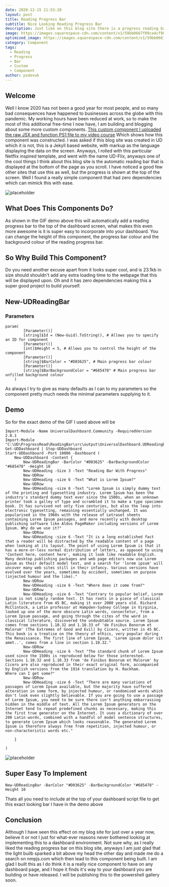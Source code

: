 ```yaml
---
date: 2020-12-15 11:53:20
layout: post
title: Reading Progress Bar
subtitle: Nice Looking Reading Progress Bar
description: Just like on this blog site there is a progress reading bar shown at the bottom of the page, this is the similar component I have built for UniversalDashboard.
image: https://images.squarespace-cdn.com/content/v1/59bb0667f09ca4cf98a04265/1546216821726-WS1M5KVW7404W4UDVKXE/ke17ZwdGBToddI8pDm48kEuP4pNSooF6wtMQPZEhxTx7gQa3H78H3Y0txjaiv_0fDoOvxcdMmMKkDsyUqMSsMWxHk725yiiHCCLfrh8O1z5QHyNOqBUUEtDDsRWrJLTmZ3auM-RT0ZNDd8RcEzv-Gv69AgZHSgQeQ95Y4RM7pzPDIsSmYFzhW_W1LC_R_1FY/undraw_reading_list_4boi.png
optimized_image: https://images.squarespace-cdn.com/content/v1/59bb0667f09ca4cf98a04265/1546216821726-WS1M5KVW7404W4UDVKXE/ke17ZwdGBToddI8pDm48kEuP4pNSooF6wtMQPZEhxTx7gQa3H78H3Y0txjaiv_0fDoOvxcdMmMKkDsyUqMSsMWxHk725yiiHCCLfrh8O1z5QHyNOqBUUEtDDsRWrJLTmZ3auM-RT0ZNDd8RcEzv-Gv69AgZHSgQeQ95Y4RM7pzPDIsSmYFzhW_W1LC_R_1FY/undraw_reading_list_4boi.png
category: Component
tags:
  - Reading
  - Progress
  - Bar
  - Custom
  - Component
author: psdevuk
---
```


## Welcome

Well I know 2020 has not been a good year for most people, and so many bad consequences have happened to businesses across the globe with this pandemic. My working hours have been reduced at work, so to make the most of this additional free-time I now have, I am building and blogging about some more custom components.
[This custom component I uploaded the raw JSX and function PS1 file to my video course](https://psdevuk.github.io/ud-flix/Video-Course-With-Me/) Which shows how this component was constructed.
 I was asked if this blog site was created in UD which it is not, this is a Jekyll based website, with markup as the language displaying the data on the screen.  Anyways, I rolled with this particular Netflix inspired template, and went with the name UD-Flix, anyways one of the cool things I think about this blog site is the automatic reading bar that is displayed at the bottom of the page as you scroll. I have noticed a good few other sites that use this as well, but the progress is shown at the top of the screen. Well I found a really simple component that had zero dependencies which can mimick this with ease.

![placeholder](https://github.com/psDevUK/ud-flix/blob/master/assets/img/ReadingBarGif.gif?raw=true "Simple Demo")

## What Does This Components Do?

As shown in the GIF demo above this will automatically add a reading progress bar to the top of the dashboard screen, what makes this even more awesome is it is super easy to incorporate into your dashboard. You can change the height of this component, the progress bar colour and the background colour of the reading progress bar.

## So Why Build This Component?

Do you need another excuse apart from it looks super cool, and is 23.1kb in size should shouldn't add any extra loading time to the webpage that this will be displayed upon. Oh and it has zero dependencies making this a super good project to build yourself.

## New-UDReadingBar

### Parameters
```
param(
        [Parameter()]
        [string]$Id = (New-Guid).ToString(), # Allows you to specify an ID for component
        [Parameter()]
        [int]$Height = 5, # Allows you to control the height of the component
        [Parameter()]
        [string]$BarColor = "#D03625", # Main progress bar colour
        [Parameter()]
        [string]$BarBackgroundColor = "#685478" # Main progress bar unfilled background colour
    )
```

 As always I try to give as many defaults as I can to my parameters so the component pretty much needs the minimal parameters supplying to it.

## Demo

So for the exact demo of the GIF I used above will be

```
Import-Module -Name UniversalDashboard.Community -RequiredVersion 2.8.1
Import-Module "C:\UD\ProgressRead\ReadingBar\src\output\UniversalDashboard.UDReadingBar\UniversalDashboard.UDReadingBar.psd1"
Get-UDDashboard | Stop-UDDashboard
Start-UDDashboard -Port 10006 -Dashboard (
    New-UDDashboard -Content {
        New-UDReadingBar -BarColor "#D03625" -BarBackgroundColor "#685478" -Height 10
        New-UDHeading -Size 3 -Text "Reading Bar With Progress"
        New-UDRow
        New-UDHeading -size 6 -Text "What is Lorem Ipsum?"
        New-UDRow
        New-UDHeading -size 6 -Text "Lorem Ipsum is simply dummy text of the printing and typesetting industry. Lorem Ipsum has been the industry's standard dummy text ever since the 1500s, when an unknown printer took a galley of type and scrambled it to make a type specimen book. It has survived not only five centuries, but also the leap into electronic typesetting, remaining essentially unchanged. It was popularised in the 1960s with the release of Letraset sheets containing Lorem Ipsum passages, and more recently with desktop publishing software like Aldus PageMaker including versions of Lorem Ipsum. Why do we use it?"
        New-UDRow
        New-UDHeading -size 6 -Text "It is a long established fact that a reader will be distracted by the readable content of a page when looking at its layout. The point of using Lorem Ipsum is that it has a more-or-less normal distribution of letters, as opposed to using 'Content here, content here', making it look like readable English. Many desktop publishing packages and web page editors now use Lorem Ipsum as their default model text, and a search for 'lorem ipsum' will uncover many web sites still in their infancy. Various versions have evolved over the years, sometimes by accident, sometimes on purpose (injected humour and the like)."
        New-UDRow
        New-UDHeading -size 6 -Text "Where does it come from?"
        New-UDRow
        New-UDHeading -size 6 -Text "Contrary to popular belief, Lorem Ipsum is not simply random text. It has roots in a piece of classical Latin literature from 45 BC, making it over 2000 years old. Richard McClintock, a Latin professor at Hampden-Sydney College in Virginia, looked up one of the more obscure Latin words, consectetur, from a Lorem Ipsum passage, and going through the cites of the word in classical literature, discovered the undoubtable source. Lorem Ipsum comes from sections 1.10.32 and 1.10.33 of 'de Finibus Bonorum et Malorum' (The Extremes of Good and Evil) by Cicero, written in 45 BC. This book is a treatise on the theory of ethics, very popular during the Renaissance. The first line of Lorem Ipsum, 'Lorem ipsum dolor sit amet..', comes from a line in section 1.10.32."
        New-UDRow
        New-UDHeading -size 6 -Text "The standard chunk of Lorem Ipsum used since the 1500s is reproduced below for those interested. Sections 1.10.32 and 1.10.33 from 'de Finibus Bonorum et Malorum' by Cicero are also reproduced in their exact original form, accompanied by English versions from the 1914 translation by H. Rackham.
Where can I get some?"
        New-UDRow
        New-UDHeading -size 6 -Text "There are many variations of passages of Lorem Ipsum available, but the majority have suffered alteration in some form, by injected humour, or randomised words which don't look even slightly believable. If you are going to use a passage of Lorem Ipsum, you need to be sure there isn't anything embarrassing hidden in the middle of text. All the Lorem Ipsum generators on the Internet tend to repeat predefined chunks as necessary, making this the first true generator on the Internet. It uses a dictionary of over 200 Latin words, combined with a handful of model sentence structures, to generate Lorem Ipsum which looks reasonable. The generated Lorem Ipsum is therefore always free from repetition, injected humour, or non-characteristic words etc."

    }

)
```
![placeholder](https://github.com/psDevUK/ud-flix/blob/master/assets/img/ReadingBarGif2.gif?raw=true "Simple Demo")

## Super Easy To Implement

```
New-UDReadingBar -BarColor "#D03625" -BarBackgroundColor "#685478" -Height 10
```
Thats all you need to include at the top of your dashboard script file to get this exact looking bar I have in the demo above

## Conclusion

Although I have seen this effect on my blog site for just over a year now, believe it or not I just for what-ever reasons never bothered looking at implementing this to a dashboard environment. Not sure why, as I really liked the reading progress bar on this blog site, anyways I am just glad that the light builb sparked a bit above my head the other day and made me do a search on nmpjs.com which then lead to this component being built. I am glad I built this as I do think it is a really nice component to have on any dashboard page, and I hope it finds it's way to your dashboard you are building or have released. I will be publishing this to the powershell gallery soon.
